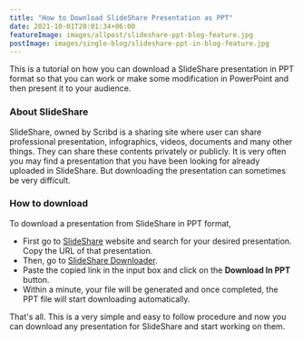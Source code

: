 ```yaml
---
title: "How to Download SlideShare Presentation as PPT"
date: 2021-10-01T20:01:34+06:00
featureImage: images/allpost/slideshare-ppt-blog-feature.jpg
postImage: images/single-blog/slideshare-ppt-in-blog-feature.jpg
---
```

This is a tutorial on how you can download a SlideShare presentation in PPT format so  that you can work or make some modification in PowerPoint and then present it to your audience.

### About SlideShare
SlideShare, owned by Scribd is a sharing site where user can share professional presentation, infographics, videos, documents and many other things. They can share these contents privately or publicly. It is very often you may find a presentation that you have been looking for already uploaded in SlideShare. But downloading the presentation can sometimes be very difficult.

### How to download
To download a presentation from SlideShare in PPT format, 
- First go to <a href="https://www.slideshare.net/" target="_blank">SlideShare</a> website and search for your desired presentation. Copy the URL of that presentation.
- Then, go to <a href="https://www.slidesharedownloader.com/" target="_blank">SlideShare Downloader</a>.
- Paste the copied link in the input box and click on the **Download In PPT** button.
- Within a minute, your file will be generated and once completed, the PPT file will start downloading automatically.

That's all. This is a very simple and easy to follow procedure and now you can download any presentation for SlideShare and start working on them.
